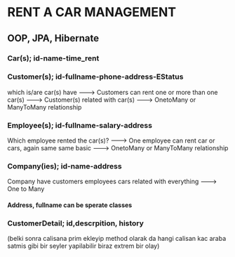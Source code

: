 # RENT A CAR MANAGEMENT

## OOP, JPA, Hibernate

### Car(s); id-name-time_rent

### Customer(s); id-fullname-phone-address-EStatus
which is/are car(s) have ---> 
Customers can rent one or more than one car(s) --->
Customer(s) related with car(s) --->
OnetoMany or ManyToMany relationship
### Employee(s); id-fullname-salary-address
Which employee rented the car(s)? --->
One employee can rent car or cars, again same same basic --->
OnetoMany or ManyToMany relationship
### Company(ies); id-name-address
Company have customers employees cars
related with everything --->
One to Many

#### Address, fullname can be sperate classes

### CustomerDetail; id,descrpition, history

(belki sonra calisana prim ekleyip method olarak da hangi calisan kac
araba satmis gibi bir seyler yapilabilir biraz extrem bir olay)